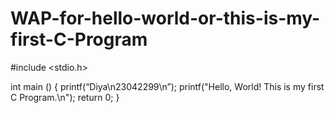 # WAP-for-hello-world-or-this-is-my-first-C-Program
#include <stdio.h>

int main () {
printf(“Diya\n23042299\n”);
    printf("Hello, World! This is my first C Program.\n");
    return 0;
}
